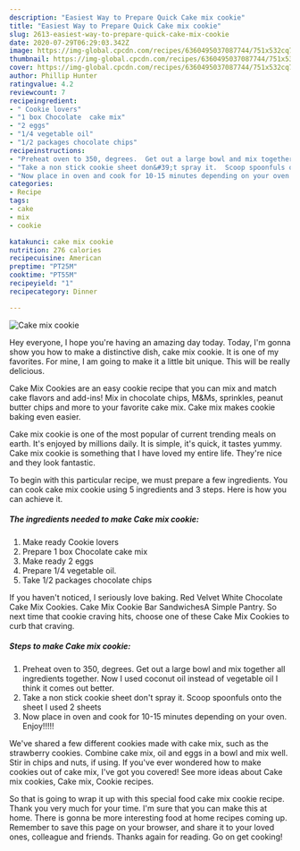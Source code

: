 ```yaml
---
description: "Easiest Way to Prepare Quick Cake mix cookie"
title: "Easiest Way to Prepare Quick Cake mix cookie"
slug: 2613-easiest-way-to-prepare-quick-cake-mix-cookie
date: 2020-07-29T06:29:03.342Z
image: https://img-global.cpcdn.com/recipes/6360495037087744/751x532cq70/cake-mix-cookie-recipe-main-photo.jpg
thumbnail: https://img-global.cpcdn.com/recipes/6360495037087744/751x532cq70/cake-mix-cookie-recipe-main-photo.jpg
cover: https://img-global.cpcdn.com/recipes/6360495037087744/751x532cq70/cake-mix-cookie-recipe-main-photo.jpg
author: Phillip Hunter
ratingvalue: 4.2
reviewcount: 7
recipeingredient:
- " Cookie lovers"
- "1 box Chocolate  cake mix"
- "2 eggs"
- "1/4 vegetable oil"
- "1/2 packages chocolate chips"
recipeinstructions:
- "Preheat oven to 350, degrees.  Get out a large bowl and mix together all ingredients  together.  Now I used coconut  oil  instead of vegetable  oil I think it  comes out better."
- "Take a non stick cookie sheet don&#39;t spray it.  Scoop spoonfuls onto the sheet I used 2 sheets"
- "Now place in oven and cook for 10-15 minutes depending on your oven.  Enjoy!!!!!"
categories:
- Recipe
tags:
- cake
- mix
- cookie

katakunci: cake mix cookie 
nutrition: 276 calories
recipecuisine: American
preptime: "PT25M"
cooktime: "PT55M"
recipeyield: "1"
recipecategory: Dinner

---
```



![Cake mix cookie](https://img-global.cpcdn.com/recipes/6360495037087744/751x532cq70/cake-mix-cookie-recipe-main-photo.jpg)

Hey everyone, I hope you're having an amazing day today. Today, I'm gonna show you how to make a distinctive dish, cake mix cookie. It is one of my favorites. For mine, I am going to make it a little bit unique. This will be really delicious.

Cake Mix Cookies are an easy cookie recipe that you can mix and match cake flavors and add-ins! Mix in chocolate chips, M&amp;Ms, sprinkles, peanut butter chips and more to your favorite cake mix. Cake mix makes cookie baking even easier.

Cake mix cookie is one of the most popular of current trending meals on earth. It's enjoyed by millions daily. It is simple, it's quick, it tastes yummy. Cake mix cookie is something that I have loved my entire life. They're nice and they look fantastic.


To begin with this particular recipe, we must prepare a few ingredients. You can cook cake mix cookie using 5 ingredients and 3 steps. Here is how you can achieve it.

<!--inarticleads1-->

##### The ingredients needed to make Cake mix cookie:

1. Make ready  Cookie lovers
1. Prepare 1 box Chocolate  cake mix
1. Make ready 2 eggs
1. Prepare 1/4 vegetable oil.
1. Take 1/2 packages chocolate chips


If you haven&#39;t noticed, I seriously love baking. Red Velvet White Chocolate Cake Mix Cookies. Cake Mix Cookie Bar SandwichesA Simple Pantry. So next time that cookie craving hits, choose one of these Cake Mix Cookies to curb that craving. 

<!--inarticleads2-->

##### Steps to make Cake mix cookie:

1. Preheat oven to 350, degrees.  Get out a large bowl and mix together all ingredients  together.  Now I used coconut  oil  instead of vegetable  oil I think it  comes out better.
1. Take a non stick cookie sheet don&#39;t spray it.  Scoop spoonfuls onto the sheet I used 2 sheets
1. Now place in oven and cook for 10-15 minutes depending on your oven.  Enjoy!!!!!


We&#39;ve shared a few different cookies made with cake mix, such as the strawberry cookies. Combine cake mix, oil and eggs in a bowl and mix well. Stir in chips and nuts, if using. If you&#39;ve ever wondered how to make cookies out of cake mix, I&#39;ve got you covered! See more ideas about Cake mix cookies, Cake mix, Cookie recipes. 

So that is going to wrap it up with this special food cake mix cookie recipe. Thank you very much for your time. I'm sure that you can make this at home. There is gonna be more interesting food at home recipes coming up. Remember to save this page on your browser, and share it to your loved ones, colleague and friends. Thanks again for reading. Go on get cooking!
